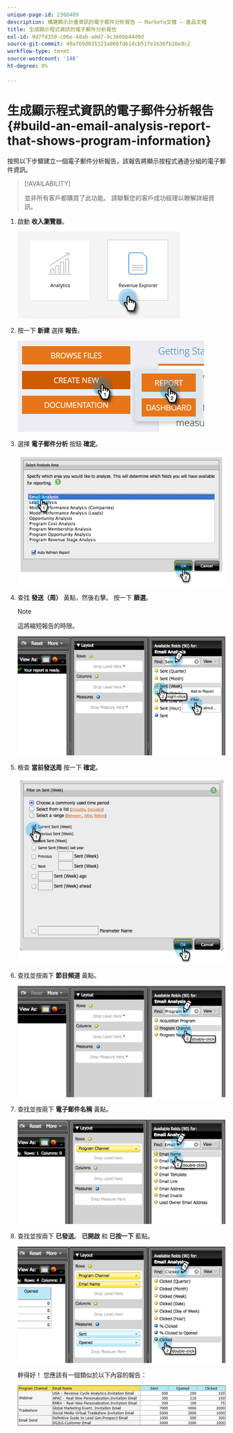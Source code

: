 ```yaml
---
unique-page-id: 2360409
description: 構建顯示計畫資訊的電子郵件分析報告 — Marketo文檔 — 產品文檔
title: 生成顯示程式資訊的電子郵件分析報告
exl-id: 9d7fd359-c06e-4dab-a0d7-9c360bb44d0d
source-git-commit: 40af69d035323a066fd61dcb51fe1636fb26e8c2
workflow-type: tm+mt
source-wordcount: '148'
ht-degree: 0%

---
```


# 生成顯示程式資訊的電子郵件分析報告 {#build-an-email-analysis-report-that-shows-program-information}

按照以下步驟建立一個電子郵件分析報告，該報告將顯示按程式通道分組的電子郵件資訊。

>[!AVAILABILITY]
>
>並非所有客戶都購買了此功能。 請聯繫您的客戶成功經理以瞭解詳細資訊。

1. 啟動 **收入瀏覽器**。

   ![](assets/report-that-shows-program-information-1.png)

1. 按一下 **新建** 選擇 **報告**。

   ![](assets/report-that-shows-program-information-2.png)

1. 選擇 **電子郵件分析** 按鈕 **確定**。

   ![](assets/image2014-9-17-19-3a43-3a20.png)

1. 查找 **發送（周）** 黃點，然後右擊。 按一下 **篩選**。

   >[!NOTE]
   >
   >這將縮短報告的時限。

   ![](assets/image2014-9-17-19-3a43-3a49.png)

1. 檢查 **當前發送周** 按一下 **確定**。

   ![](assets/image2014-9-17-19-3a43-3a59.png)

1. 查找並按兩下 **節目頻道** 黃點。

   ![](assets/image2014-9-17-19-3a44-3a14.png)

1. 查找並按兩下 **電子郵件名稱** 黃點。

   ![](assets/image2014-9-17-19-3a44-3a34.png)

1. 查找並按兩下 **已發送**。 **已開啟** 和 **已按一下** 藍點。

   ![](assets/image2014-9-17-19-3a44-3a41.png)

   幹得好！ 您應該有一個類似於以下內容的報告：

   ![](assets/image2014-9-17-19-3a45-3a1.png)
